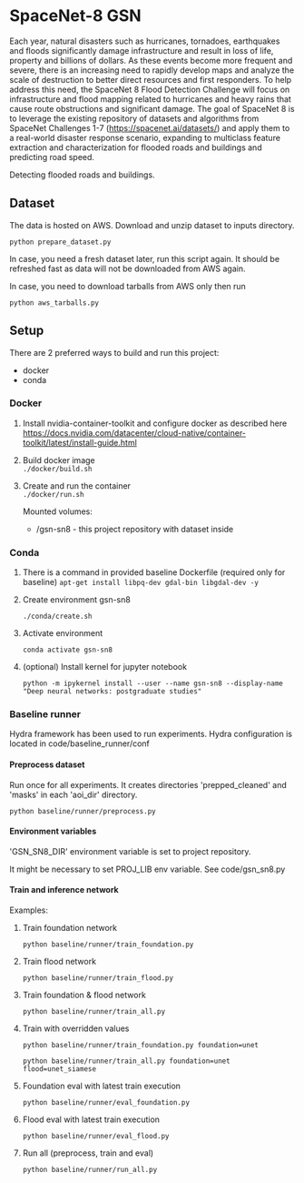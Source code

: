 # SpaceNet-8 GSN
Each year, natural disasters such as hurricanes, tornadoes, earthquakes and floods significantly damage infrastructure and result in loss of life, property and billions of dollars. As these events become more frequent and severe, there is an increasing need to rapidly develop maps and analyze the scale of destruction to better direct resources and first responders. To help address this need, the SpaceNet 8 Flood Detection Challenge will focus on infrastructure and flood mapping related to hurricanes and heavy rains that cause route obstructions and significant damage. The goal of SpaceNet 8 is to leverage the existing repository of datasets and algorithms from SpaceNet Challenges 1-7 (https://spacenet.ai/datasets/) and apply them to a real-world disaster response scenario, expanding to multiclass feature extraction and characterization for flooded roads and buildings and predicting road speed.

Detecting flooded roads and buildings.

## Dataset

The data is hosted on AWS. Download and unzip dataset to inputs directory.

`python prepare_dataset.py`

In case, you need a fresh dataset later, run this script again. 
It should be refreshed fast as data will not be downloaded from AWS again. 

In case, you need to download tarballs from AWS only then run  

`python aws_tarballs.py`

## Setup
There are 2 preferred ways to build and run this project:  
- docker
- conda
  
### Docker

1. Install nvidia-container-toolkit and configure docker as described here
   https://docs.nvidia.com/datacenter/cloud-native/container-toolkit/latest/install-guide.html

2. Build docker image  
`./docker/build.sh`

3. Create and run the container  
`./docker/run.sh`

    Mounted volumes:
   - /gsn-sn8 - this project repository with dataset inside

### Conda

1. There is a command in provided baseline Dockerfile (required only for baseline)
`apt-get install libpq-dev gdal-bin libgdal-dev -y`

2. Create environment gsn-sn8

   `./conda/create.sh`

3. Activate environment

   `conda activate gsn-sn8`

4. (optional) Install kernel for jupyter notebook

   `python -m ipykernel install --user --name gsn-sn8 --display-name "Deep neural networks: postgraduate studies"`

### Baseline runner

Hydra framework has been used to run experiments.
Hydra configuration is located in code/baseline_runner/conf 

#### Preprocess dataset
Run once for all experiments. 
It creates directories 'prepped_cleaned' and 'masks' in each 'aoi_dir' directory.

 `python baseline/runner/preprocess.py`

#### Environment variables

'GSN_SN8_DIR' environment variable is set to project repository.

It might be necessary to set PROJ_LIB env variable. See code/gsn_sn8.py

#### Train and inference network

Examples:
1. Train foundation network

    `python baseline/runner/train_foundation.py`

2. Train flood network

   `python baseline/runner/train_flood.py`

3. Train foundation & flood network

   `python baseline/runner/train_all.py`

4. Train with overridden values
 
   `python baseline/runner/train_foundation.py foundation=unet`

   `python baseline/runner/train_all.py foundation=unet flood=unet_siamese`

5. Foundation eval with latest train execution

   `python baseline/runner/eval_foundation.py`

6. Flood eval with latest train execution

   `python baseline/runner/eval_flood.py`

7. Run all (preprocess, train and eval)

   `python baseline/runner/run_all.py`

